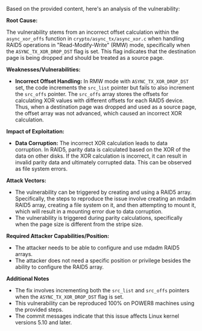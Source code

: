 Based on the provided content, here's an analysis of the vulnerability:

**Root Cause:**

The vulnerability stems from an incorrect offset calculation within the `async_xor_offs` function in `crypto/async_tx/async_xor.c` when handling RAID5 operations in "Read-Modify-Write" (RMW) mode, specifically when the `ASYNC_TX_XOR_DROP_DST` flag is set. This flag indicates that the destination page is being dropped and should be treated as a source page.

**Weaknesses/Vulnerabilities:**

-   **Incorrect Offset Handling:** In RMW mode with `ASYNC_TX_XOR_DROP_DST` set, the code increments the `src_list` pointer but fails to also increment the `src_offs` pointer. The `src_offs` array stores the offsets for calculating XOR values with different offsets for each RAID5 device. Thus, when a destination page was dropped and used as a source page, the offset array was not advanced, which caused an incorrect XOR calculation.

**Impact of Exploitation:**

-   **Data Corruption:** The incorrect XOR calculation leads to data corruption. In RAID5, parity data is calculated based on the XOR of the data on other disks. If the XOR calculation is incorrect, it can result in invalid parity data and ultimately corrupted data. This can be observed as file system errors.

**Attack Vectors:**

-   The vulnerability can be triggered by creating and using a RAID5 array. Specifically, the steps to reproduce the issue involve creating an mdadm RAID5 array, creating a file system on it, and then attempting to mount it, which will result in a mounting error due to data corruption.
-   The vulnerability is triggered during parity calculations, specifically when the page size is different from the stripe size.

**Required Attacker Capabilities/Position:**

-   The attacker needs to be able to configure and use mdadm RAID5 arrays.
-   The attacker does not need a specific position or privilege besides the ability to configure the RAID5 array.

**Additional Notes**

-   The fix involves incrementing both the `src_list` and `src_offs` pointers when the `ASYNC_TX_XOR_DROP_DST` flag is set.
-   This vulnerability can be reproduced 100% on POWER8 machines using the provided steps.
-   The commit messages indicate that this issue affects Linux kernel versions 5.10 and later.